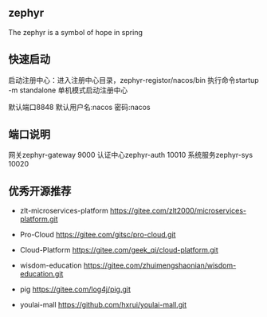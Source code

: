 ## zephyr
The zephyr is a symbol of hope in spring
## 快速启动
 启动注册中心：进入注册中心目录，zephyr-registor/nacos/bin 执行命令startup -m standalone 单机模式启动注册中心
 
 默认端口8848  默认用户名:nacos  密码:nacos 
## 端口说明
网关zephyr-gateway 9000
认证中心zephyr-auth 10010
系统服务zephyr-sys 10020
## 优秀开源推荐
- zlt-microservices-platform https://gitee.com/zlt2000/microservices-platform.git
- Pro-Cloud https://gitee.com/gitsc/pro-cloud.git 
- Cloud-Platform https://gitee.com/geek_qi/cloud-platform.git
- wisdom-education  https://gitee.com/zhuimengshaonian/wisdom-education.git
- pig https://gitee.com/log4j/pig.git

- youlai-mall https://github.com/hxrui/youlai-mall.git

